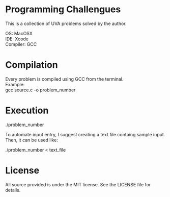 Programming Challengues
=======================

This is a collection of UVA problems solved by the author. 

OS: MacOSX <br />
IDE: Xcode <br />
Compiler: GCC <br />

Compilation
===========

Every problem is compiled using GCC from the terminal. <br />
Example: <br />
gcc source.c -o problem_number

Execution
=========
./problem_number

To automate input entry, I suggest creating a text file containg sample input. <br />
Then, it can be used like: <br />

./problem_number < text_file

License
=======
All source provided is under the MIT license. See the LICENSE file for details.
